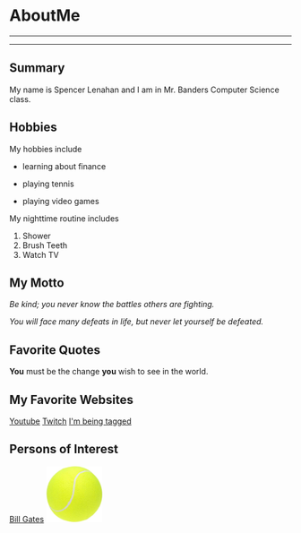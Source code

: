 # AboutMe
---
---
## Summary

[I have a new home]: https://redbirdrants.com/

My name is Spencer Lenahan and I am in Mr. Banders Computer Science class.

[1]: https://en.wikipedia.org/wiki/Bill_Gates

Hobbies
-

My hobbies include

- learning about finance
+ playing tennis
* playing video games

My nighttime routine includes

1. Shower
2. Brush Teeth
3. Watch TV


## My Motto

*Be kind; you never know the battles others are fighting.*

_You will face many defeats in life, but never let yourself be defeated._

## Favorite Quotes

**You** must be the change **you** wish to see in the world.

## My Favorite Websites

[Youtube](youtube.com)
[Twitch](twitch.tv)
[I'm being tagged][I have a new home]

## Persons of Interest
[Bill Gates][1]
<img src="https://github.com/Lenahan2021/AboutMe/blob/main/img/tennis%20ball.jpg" height="100px" width="100px">


